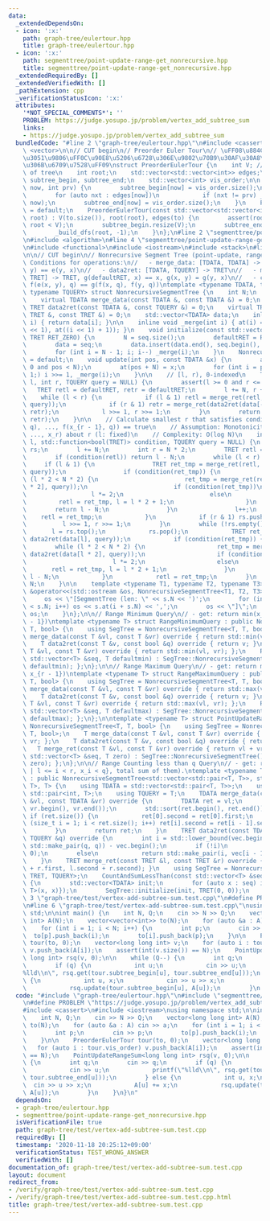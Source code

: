 ```yaml
---
data:
  _extendedDependsOn:
  - icon: ':x:'
    path: graph-tree/eulertour.hpp
    title: graph-tree/eulertour.hpp
  - icon: ':x:'
    path: segmenttree/point-update-range-get_nonrecursive.hpp
    title: segmenttree/point-update-range-get_nonrecursive.hpp
  _extendedRequiredBy: []
  _extendedVerifiedWith: []
  _pathExtension: cpp
  _verificationStatusIcon: ':x:'
  attributes:
    '*NOT_SPECIAL_COMMENTS*': ''
    PROBLEM: https://judge.yosupo.jp/problem/vertex_add_subtree_sum
    links:
    - https://judge.yosupo.jp/problem/vertex_add_subtree_sum
  bundledCode: "#line 2 \"graph-tree/eulertour.hpp\"\n#include <cassert>\n#include\
    \ <vector>\n\n// CUT begin\n// Preorder Euler Tour\n// \uFF08\u884C\u304D\u304C\
    \u3051\u9806\uFF0C\u90E8\u5206\u6728\u306E\u9802\u70B9\u30AF\u30A8\u30EA\u7B49\
    \u306B\u6709\u7528\uFF09\nstruct PreorderEulerTour {\n    int V; // # of vertices\
    \ of tree\n    int root;\n    std::vector<std::vector<int>> edges;\n    std::vector<int>\
    \ subtree_begin, subtree_end;\n    std::vector<int> vis_order;\n\n    void _build_dfs(int\
    \ now, int prv) {\n        subtree_begin[now] = vis_order.size();\n        vis_order.push_back(now);\n\
    \        for (auto nxt : edges[now])\n            if (nxt != prv) _build_dfs(nxt,\
    \ now);\n        subtree_end[now] = vis_order.size();\n    }\n    PreorderEulerTour()\
    \ = default;\n    PreorderEulerTour(const std::vector<std::vector<int>> &to, int\
    \ root) : V(to.size()), root(root), edges(to) {\n        assert(root >= 0 and\
    \ root < V);\n        subtree_begin.resize(V);\n        subtree_end.resize(V);\n\
    \        _build_dfs(root, -1);\n    }\n};\n#line 2 \"segmenttree/point-update-range-get_nonrecursive.hpp\"\
    \n#include <algorithm>\n#line 4 \"segmenttree/point-update-range-get_nonrecursive.hpp\"\
    \n#include <functional>\n#include <iostream>\n#include <stack>\n#line 8 \"segmenttree/point-update-range-get_nonrecursive.hpp\"\
    \n\n// CUT begin\n// Nonrecursive Segment Tree (point-update, range-get)\n// -\
    \ Conditions for operations:\n//   - merge_data: [TDATA, TDATA] -> TDATA, e(x,\
    \ y) == e(y, x)\n//   - data2ret: [TDATA, TQUERY] -> TRET\n//   - merge_ret: [TRET,\
    \ TRET] -> TRET, g(defaultRET, x) == x, g(x, y) = g(y, x)\n//   - commutability\
    \ f(e(x, y), q) == g(f(x, q), f(y, q))\ntemplate <typename TDATA, typename TRET,\
    \ typename TQUERY> struct NonrecursiveSegmentTree {\n    int N;\n    TRET defaultRET;\n\
    \    virtual TDATA merge_data(const TDATA &, const TDATA &) = 0;\n    virtual\
    \ TRET data2ret(const TDATA &, const TQUERY &) = 0;\n    virtual TRET merge_ret(const\
    \ TRET &, const TRET &) = 0;\n    std::vector<TDATA> data;\n    inline TDATA &at(int\
    \ i) { return data[i]; }\n\n    inline void _merge(int i) { at(i) = merge_data(at(i\
    \ << 1), at((i << 1) + 1)); }\n    void initialize(const std::vector<TDATA> &seq,\
    \ TRET RET_ZERO) {\n        N = seq.size();\n        defaultRET = RET_ZERO;\n\
    \        data = seq;\n        data.insert(data.end(), seq.begin(), seq.end());\n\
    \        for (int i = N - 1; i; i--) _merge(i);\n    }\n    NonrecursiveSegmentTree()\
    \ = default;\n    void update(int pos, const TDATA &x) {\n        assert(pos >=\
    \ 0 and pos < N);\n        at(pos + N) = x;\n        for (int i = pos + N; i >\
    \ 1;) i >>= 1, _merge(i);\n    }\n\n    // [l, r), 0-indexed\n    TRET get(int\
    \ l, int r, TQUERY query = NULL) {\n        assert(l >= 0 and r <= N);\n     \
    \   TRET retl = defaultRET, retr = defaultRET;\n        l += N, r += N;\n    \
    \    while (l < r) {\n            if (l & 1) retl = merge_ret(retl, data2ret(data[l++],\
    \ query));\n            if (r & 1) retr = merge_ret(data2ret(data[--r], query),\
    \ retr);\n            l >>= 1, r >>= 1;\n        }\n        return merge_ret(retl,\
    \ retr);\n    }\n\n    // Calculate smallest r that satisfies condition(g(f(x_l,\
    \ q), ..., f(x_{r - 1}, q)) == true\n    // Assumption: Monotonicity of g(x_l,\
    \ ..., x_r) about r (l: fixed)\n    // Complexity: O(log N)\n    int binary_search(int\
    \ l, std::function<bool(TRET)> condition, TQUERY query = NULL) {\n        std::stack<int>\
    \ rs;\n        l += N;\n        int r = N * 2;\n        TRET retl = defaultRET;\n\
    \        if (condition(retl)) return l - N;\n        while (l < r) {\n       \
    \     if (l & 1) {\n                TRET ret_tmp = merge_ret(retl, data2ret(data[l],\
    \ query));\n                if (condition(ret_tmp)) {\n                    while\
    \ (l * 2 < N * 2) {\n                        ret_tmp = merge_ret(retl, data2ret(data[l\
    \ * 2], query));\n                        if (condition(ret_tmp))\n          \
    \                  l *= 2;\n                        else\n                   \
    \         retl = ret_tmp, l = l * 2 + 1;\n                    }\n            \
    \        return l - N;\n                }\n                l++;\n            \
    \    retl = ret_tmp;\n            }\n            if (r & 1) rs.push(--r);\n  \
    \          l >>= 1, r >>= 1;\n        }\n        while (!rs.empty()) {\n     \
    \       l = rs.top();\n            rs.pop();\n            TRET ret_tmp = merge_ret(retl,\
    \ data2ret(data[l], query));\n            if (condition(ret_tmp)) {\n        \
    \        while (l * 2 < N * 2) {\n                    ret_tmp = merge_ret(retl,\
    \ data2ret(data[l * 2], query));\n                    if (condition(ret_tmp))\n\
    \                        l *= 2;\n                    else\n                 \
    \       retl = ret_tmp, l = l * 2 + 1;\n                }\n                return\
    \ l - N;\n            }\n            retl = ret_tmp;\n        }\n        return\
    \ N;\n    }\n\n    template <typename T1, typename T2, typename T3> friend std::ostream\
    \ &operator<<(std::ostream &os, NonrecursiveSegmentTree<T1, T2, T3> s) {\n   \
    \     os << \"[SegmentTree (len: \" << s.N << ')';\n        for (int i = 0; i\
    \ < s.N; i++) os << s.at(i + s.N) << ',';\n        os << \"]\";\n        return\
    \ os;\n    }\n};\n\n// Range Minimum Query\n// - get: return min(x_l, ..., x_{r\
    \ - 1})\ntemplate <typename T> struct RangeMinimumQuery : public NonrecursiveSegmentTree<T,\
    \ T, bool> {\n    using SegTree = NonrecursiveSegmentTree<T, T, bool>;\n    T\
    \ merge_data(const T &vl, const T &vr) override { return std::min(vl, vr); };\n\
    \    T data2ret(const T &v, const bool &q) override { return v; }\n    T merge_ret(const\
    \ T &vl, const T &vr) override { return std::min(vl, vr); };\n    RangeMinimumQuery(const\
    \ std::vector<T> &seq, T defaultmin) : SegTree::NonrecursiveSegmentTree() { SegTree::initialize(seq,\
    \ defaultmin); };\n};\n\n// Range Maximum Query\n// - get: return max(x_l, ...,\
    \ x_{r - 1})\ntemplate <typename T> struct RangeMaximumQuery : public NonrecursiveSegmentTree<T,\
    \ T, bool> {\n    using SegTree = NonrecursiveSegmentTree<T, T, bool>;\n    T\
    \ merge_data(const T &vl, const T &vr) override { return std::max(vl, vr); };\n\
    \    T data2ret(const T &v, const bool &q) override { return v; }\n    T merge_ret(const\
    \ T &vl, const T &vr) override { return std::max(vl, vr); };\n    RangeMaximumQuery(const\
    \ std::vector<T> &seq, T defaultmax) : SegTree::NonrecursiveSegmentTree() { SegTree::initialize(seq,\
    \ defaultmax); };\n};\n\ntemplate <typename T> struct PointUpdateRangeSum : public\
    \ NonrecursiveSegmentTree<T, T, bool> {\n    using SegTree = NonrecursiveSegmentTree<T,\
    \ T, bool>;\n    T merge_data(const T &vl, const T &vr) override { return vl +\
    \ vr; };\n    T data2ret(const T &v, const bool &q) override { return v; }\n \
    \   T merge_ret(const T &vl, const T &vr) override { return vl + vr; };\n    PointUpdateRangeSum(const\
    \ std::vector<T> &seq, T zero) : SegTree::NonrecursiveSegmentTree() { SegTree::initialize(seq,\
    \ zero); };\n};\n\n// Range Counting less than q Query\n// - get: return (#{i\
    \ | l <= i < r, x_i < q}, total sum of them).\ntemplate <typename T> struct CountAndSumLessThan\
    \ : public NonrecursiveSegmentTree<std::vector<std::pair<T, T>>, std::pair<int,\
    \ T>, T> {\n    using TDATA = std::vector<std::pair<T, T>>;\n    using TRET =\
    \ std::pair<int, T>;\n    using TQUERY = T;\n    TDATA merge_data(const TDATA\
    \ &vl, const TDATA &vr) override {\n        TDATA ret = vl;\n        ret.insert(ret.end(),\
    \ vr.begin(), vr.end());\n        std::sort(ret.begin(), ret.end());\n       \
    \ if (ret.size()) {\n            ret[0].second = ret[0].first;\n            for\
    \ (size_t i = 1; i < ret.size(); i++) ret[i].second = ret[i - 1].second + ret[i].first;\n\
    \        }\n        return ret;\n    }\n    TRET data2ret(const TDATA &vec, const\
    \ TQUERY &q) override {\n        int i = std::lower_bound(vec.begin(), vec.end(),\
    \ std::make_pair(q, q)) - vec.begin();\n        if (!i)\n            return std::make_pair(0,\
    \ 0);\n        else\n            return std::make_pair(i, vec[i - 1].second);\n\
    \    }\n    TRET merge_ret(const TRET &l, const TRET &r) override { return std::make_pair(l.first\
    \ + r.first, l.second + r.second); }\n    using SegTree = NonrecursiveSegmentTree<TDATA,\
    \ TRET, TQUERY>;\n    CountAndSumLessThan(const std::vector<T> &seq) : SegTree::NonrecursiveSegmentTree()\
    \ {\n        std::vector<TDATA> init;\n        for (auto x : seq) init.emplace_back(TDATA{std::pair<T,\
    \ T>(x, x)});\n        SegTree::initialize(init, TRET(0, 0));\n    }\n};\n#line\
    \ 3 \"graph-tree/test/vertex-add-subtree-sum.test.cpp\"\n#define PROBLEM \"https://judge.yosupo.jp/problem/vertex_add_subtree_sum\"\
    \n#line 6 \"graph-tree/test/vertex-add-subtree-sum.test.cpp\"\nusing namespace\
    \ std;\n\nint main() {\n    int N, Q;\n    cin >> N >> Q;\n    vector<long long\
    \ int> A(N);\n    vector<vector<int>> to(N);\n    for (auto &a : A) cin >> a;\n\
    \    for (int i = 1; i < N; i++) {\n        int p;\n        cin >> p;\n      \
    \  to[p].push_back(i);\n        to[i].push_back(p);\n    }\n\n    PreorderEulerTour\
    \ tour(to, 0);\n    vector<long long int> v;\n    for (auto i : tour.vis_order)\
    \ v.push_back(A[i]);\n    assert(int(v.size()) == N);\n    PointUpdateRangeSum<long\
    \ long int> rsq(v, 0);\n\n    while (Q--) {\n        int q;\n        cin >> q;\n\
    \        if (q) {\n            int u;\n            cin >> u;\n            printf(\"\
    %lld\\n\", rsq.get(tour.subtree_begin[u], tour.subtree_end[u]));\n        } else\
    \ {\n            int u, x;\n            cin >> u >> x;\n            A[u] += x;\n\
    \            rsq.update(tour.subtree_begin[u], A[u]);\n        }\n    }\n}\n"
  code: "#include \"graph-tree/eulertour.hpp\"\n#include \"segmenttree/point-update-range-get_nonrecursive.hpp\"\
    \n#define PROBLEM \"https://judge.yosupo.jp/problem/vertex_add_subtree_sum\"\n\
    #include <cassert>\n#include <iostream>\nusing namespace std;\n\nint main() {\n\
    \    int N, Q;\n    cin >> N >> Q;\n    vector<long long int> A(N);\n    vector<vector<int>>\
    \ to(N);\n    for (auto &a : A) cin >> a;\n    for (int i = 1; i < N; i++) {\n\
    \        int p;\n        cin >> p;\n        to[p].push_back(i);\n        to[i].push_back(p);\n\
    \    }\n\n    PreorderEulerTour tour(to, 0);\n    vector<long long int> v;\n \
    \   for (auto i : tour.vis_order) v.push_back(A[i]);\n    assert(int(v.size())\
    \ == N);\n    PointUpdateRangeSum<long long int> rsq(v, 0);\n\n    while (Q--)\
    \ {\n        int q;\n        cin >> q;\n        if (q) {\n            int u;\n\
    \            cin >> u;\n            printf(\"%lld\\n\", rsq.get(tour.subtree_begin[u],\
    \ tour.subtree_end[u]));\n        } else {\n            int u, x;\n          \
    \  cin >> u >> x;\n            A[u] += x;\n            rsq.update(tour.subtree_begin[u],\
    \ A[u]);\n        }\n    }\n}\n"
  dependsOn:
  - graph-tree/eulertour.hpp
  - segmenttree/point-update-range-get_nonrecursive.hpp
  isVerificationFile: true
  path: graph-tree/test/vertex-add-subtree-sum.test.cpp
  requiredBy: []
  timestamp: '2020-11-18 20:25:12+09:00'
  verificationStatus: TEST_WRONG_ANSWER
  verifiedWith: []
documentation_of: graph-tree/test/vertex-add-subtree-sum.test.cpp
layout: document
redirect_from:
- /verify/graph-tree/test/vertex-add-subtree-sum.test.cpp
- /verify/graph-tree/test/vertex-add-subtree-sum.test.cpp.html
title: graph-tree/test/vertex-add-subtree-sum.test.cpp
---
```

